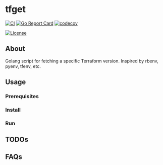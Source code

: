 # tfget

[![CI](https://github.com/bogdanbarna/tfget/actions/workflows/action.yml/badge.svg)](https://github.com/bogdanbarna/tfget/actions/workflows/action.yml)
[![Go Report Card](https://goreportcard.com/badge/github.com/bogdanbarna/tfget)](https://goreportcard.com/report/github.com/bogdanbarna/tfget)
[![codecov](https://codecov.io/gh/bogdanbarna/tfget/branch/main/graph/badge.svg)](https://codecov.io/gh/bogdanbarna/tfget)
<!-- [![Release](https://img.shields.io/github/release/bogdanbarna/tfget.svg)](https://github.com/bogdanbarna/tfget/releases/latest) -->
[![License](https://img.shields.io/github/license/bogdanbarna/tfget)](/LICENSE)

## About

Golang script for fetching a specific Terraform version.
Inspired by rbenv, pyenv, tfenv, etc.

## Usage

### Prerequisites

### Install

### Run

## TODOs

## FAQs
